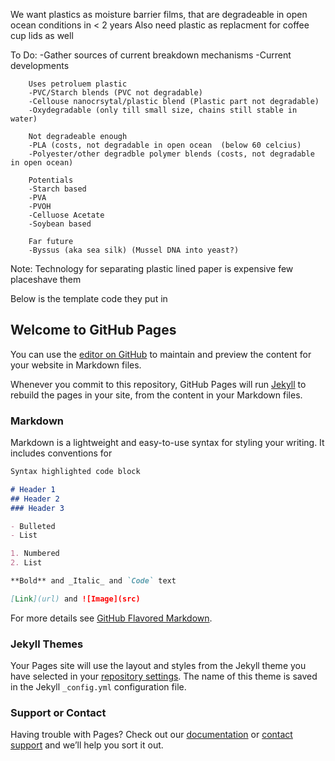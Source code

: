 We want plastics as moisture barrier films, that are degradeable in open ocean conditions in < 2 years
Also need plastic as replacment for coffee cup lids as well

To Do:
  -Gather sources of current breakdown mechanisms
  -Current developments
        
        Uses petroluem plastic
        -PVC/Starch blends (PVC not degradable)
        -Cellouse nanocrsytal/plastic blend (Plastic part not degradable)
        -Oxydegradable (only till small size, chains still stable in water)
        
        Not degradeable enough
        -PLA (costs, not degradable in open ocean  (below 60 celcius)
        -Polyester/other degradble polymer blends (costs, not degradable in open ocean)
        
        Potentials
        -Starch based
        -PVA
        -PVOH
        -Celluose Acetate
        -Soybean based
        
        Far future
        -Byssus (aka sea silk) (Mussel DNA into yeast?)
        
Note: Technology for separating plastic lined paper is expensive
      few placeshave them

Below is the template code they put in

## Welcome to GitHub Pages

You can use the [editor on GitHub](https://github.com/Madw5/-WIP-Coffee-Cup-Website/edit/master/README.md) to maintain and preview the content for your website in Markdown files.

Whenever you commit to this repository, GitHub Pages will run [Jekyll](https://jekyllrb.com/) to rebuild the pages in your site, from the content in your Markdown files.

### Markdown

Markdown is a lightweight and easy-to-use syntax for styling your writing. It includes conventions for

```markdown
Syntax highlighted code block

# Header 1
## Header 2
### Header 3

- Bulleted
- List

1. Numbered
2. List

**Bold** and _Italic_ and `Code` text

[Link](url) and ![Image](src)
```

For more details see [GitHub Flavored Markdown](https://guides.github.com/features/mastering-markdown/).

### Jekyll Themes

Your Pages site will use the layout and styles from the Jekyll theme you have selected in your [repository settings](https://github.com/Madw5/-WIP-Coffee-Cup-Website/settings). The name of this theme is saved in the Jekyll `_config.yml` configuration file.

### Support or Contact

Having trouble with Pages? Check out our [documentation](https://help.github.com/categories/github-pages-basics/) or [contact support](https://github.com/contact) and we’ll help you sort it out.
